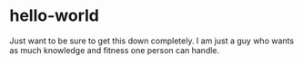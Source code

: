 # hello-world
Just want to be sure to get this down completely.
I am just a guy who wants as much knowledge and fitness one person can handle.
